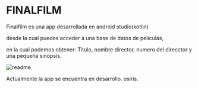 
#                                                                FINALFILM

Finalfilm es una app desarrollada en android studio(kotlin)

desde la cual puedes acceder a una base de datos de peliculas,

en la cual podemos obtener: Titulo, nombre director, numero del direcctor y una pequeña sinopsis.



![readme](https://user-images.githubusercontent.com/92573970/150745687-36415e1d-a307-440d-b4c9-1c93c1d686db.png)

Actualmente la app se encuentra en desarrollo.
osiris.
